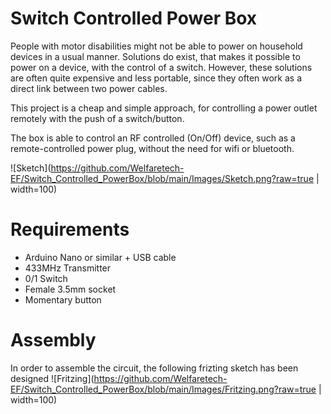 # Switch Controlled Power Box
People with motor disabilities might not be able to power on household devices in a usual manner. Solutions do exist, that makes it possible to power on a device, with the control of a switch. However,  these solutions are often quite expensive and less portable, since they often work as a direct link between two power cables.

This project is a cheap and simple approach, for controlling a power outlet remotely with the push of a switch/button.

The box is able to control an RF controlled (On/Off) device, such as a remote-controlled power plug, without the need for wifi or bluetooth.

![Sketch](https://github.com/Welfaretech-EF/Switch_Controlled_PowerBox/blob/main/Images/Sketch.png?raw=true | width=100)

# Requirements
* Arduino Nano or similar + USB cable
* 433MHz Transmitter
* 0/1 Switch
* Female 3.5mm socket
* Momentary button

# Assembly
In order to assemble the circuit, the following frizting sketch has been designed
![Fritzing](https://github.com/Welfaretech-EF/Switch_Controlled_PowerBox/blob/main/Images/Fritzing.png?raw=true | width=100)
